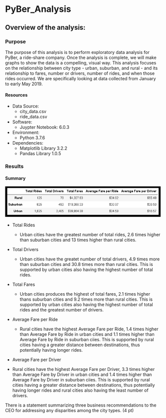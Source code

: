 # PyBer_Analysis

## Overview of the analysis:

### Purpose

The purpose of this analysis is to perform exploratory data analysis for PyBer, a ride-share company.  Once the analysis is complete, we will make graphs to show the data is a compelling, visual way.  This analysis focuses on the relationship between city type - urban, suburban, and rural - and its relationship to fares, number or drivers, number of rides, and when those rides occurred.  We are specifically looking at data collected from January to early May 2019.

#### Resources
- Data Source: 
  - city_data.csv
  - ride_data.csv
- Software: 
  - Juypter Notebook: 6.0.3
- Environment: 
  - Python 3.7.6
- Dependencies:
  - Matplotlib Library 3.2.2
  - Pandas Library 1.0.5
 
### Results

#### Summary
<img src ="https://github.com/jennfrbrown/PyBer_Analysis/blob/master/Analysis/PyBer_fare_summary.png">

- Total Rides
  - Urban cities have the greatest number of total rides, 2.6 times higher than suburban cities and 13 times higher than rural cities.
  
- Total Drivers
  - Urban cities have the greatet number of total drivers, 4.9 times more than suburban cities and 30.8 times more than rural cities.  This is supported by urban cities also having the highest number of total rides.
  
- Total Fares
  - Urban cities produces the highest of total fares, 2.1 times higher thans suburban cities and 9.2 times more than rural cities.  This is supported by urban cities also having the highest number of total rides and the greatest number of drivers.
  
- Average Fare per Ride
  - Rural cities have the highest Average Fare per Ride, 1.4 times higher than Average Fare by Ride in urban cities and 1.1 times higher than Average Fare by Ride in suburban ciies.  This is supported by rural cities having a greater distance between destinations, thus potentially having longer rides.

- Average Fare per Driver
 - Rural cities have the highest Average Fare per Driver, 3.3 times higher than Average Fare by Driver in urban cities and 1.4 times higher than Average Fare by Driver in suburban ciies.  This is supported by rural cities having a greater distance between destinations, thus potentially having longer rides and rural cities also having the least number of drivers.
 

There is a statement summarizing three business recommendations to the CEO for addressing any disparities among the city types. (4 pt)
